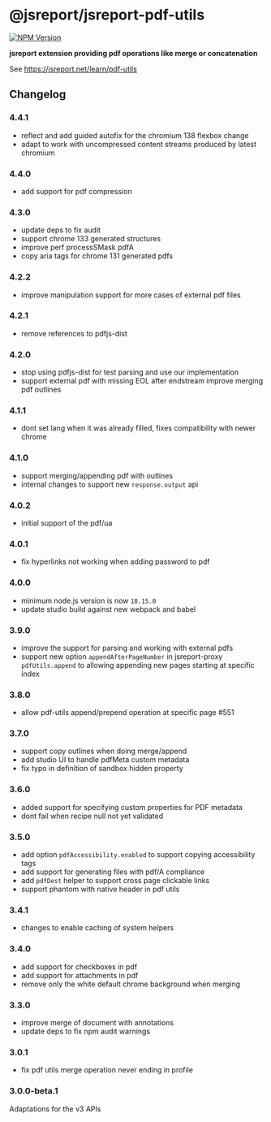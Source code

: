 # @jsreport/jsreport-pdf-utils
[![NPM Version](http://img.shields.io/npm/v/@jsreport/jsreport-pdf-utils.svg?style=flat-square)](https://npmjs.com/package/@jsreport/jsreport-pdf-utils)

**jsreport extension providing pdf operations like merge or concatenation**

See https://jsreport.net/learn/pdf-utils

## Changelog

### 4.4.1

- reflect and add guided autofix for the chromium 138 flexbox change
- adapt to work with uncompressed content streams produced by latest chromium

### 4.4.0

- add support for pdf compression

### 4.3.0

- update deps to fix audit
- support chrome 133 generated structures
- improve perf processSMask pdfA
- copy aria tags for chrome 131 generated pdfs

### 4.2.2

- improve manipulation support for more cases of external pdf files

### 4.2.1

- remove references to pdfjs-dist

### 4.2.0

- stop using pdfjs-dist for test parsing and use our implementation
- support external pdf with missing EOL after endstream improve merging pdf outlines

### 4.1.1

- dont set lang when it was already filled, fixes compatibility with newer chrome

### 4.1.0

- support merging/appending pdf with outlines
- internal changes to support new `response.output` api

### 4.0.2

- initial support of the pdf/ua

### 4.0.1

- fix hyperlinks not working when adding password to pdf

### 4.0.0

- minimum node.js version is now `18.15.0`
- update studio build against new webpack and babel

### 3.9.0

- improve the support for parsing and working with external pdfs
- support new option `appendAfterPageNumber` in jsreport-proxy `pdfUtils.append` to allowing appending new pages starting at specific index

### 3.8.0

- allow pdf-utils append/prepend operation at specific page #551

### 3.7.0

- support copy outlines when doing merge/append
- add studio UI to handle pdfMeta custom metadata
- fix typo in definition of sandbox hidden property

### 3.6.0

- added support for specifying custom properties for PDF metadata
- dont fail when recipe null not yet validated

### 3.5.0

- add option `pdfAccessibility.enabled` to support copying accessibility tags
- add support for generating files with pdf/A compliance
- add `pdfDest` helper to support cross page clickable links
- support phantom with native header in pdf utils

### 3.4.1

- changes to enable caching of system helpers

### 3.4.0

- add support for checkboxes in pdf
- add support for attachments in pdf
- remove only the white default chrome background when merging

### 3.3.0

- improve merge of document with annotations
- update deps to fix npm audit warnings

### 3.0.1

- fix pdf utils merge operation never ending in profile

### 3.0.0-beta.1

Adaptations for the v3 APIs
